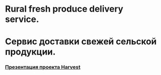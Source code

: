 # Rural fresh produce delivery service.
# Сервис доставки свежей сельской продукции.

### [Презентация проекта Harvest](https://drive.google.com/file/d/1cXLKKV83s5VxB78NOx3EKiLW1GxCNufL/view?usp=sharing)
